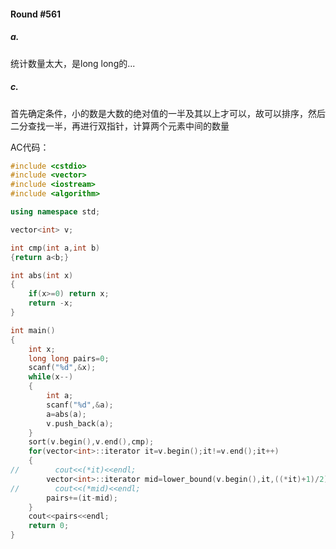 #### Round #561

##### a.

统计数量太大，是long long的...

##### c.

首先确定条件，小的数是大数的绝对值的一半及其以上才可以，故可以排序，然后二分查找一半，再进行双指针，计算两个元素中间的数量

AC代码：

```c++
#include <cstdio>
#include <vector>
#include <iostream>
#include <algorithm>

using namespace std;

vector<int> v;

int cmp(int a,int b)
{return a<b;}

int abs(int x)
{
    if(x>=0) return x;
    return -x;
}

int main()
{
    int x;
    long long pairs=0;
    scanf("%d",&x);
    while(x--)
    {
        int a;
        scanf("%d",&a);
        a=abs(a);
        v.push_back(a);
    }
    sort(v.begin(),v.end(),cmp);
    for(vector<int>::iterator it=v.begin();it!=v.end();it++)
    {
//        cout<<(*it)<<endl;
        vector<int>::iterator mid=lower_bound(v.begin(),it,((*it)+1)/2);//二分查找
//        cout<<(*mid)<<endl;
        pairs+=(it-mid);
    }
    cout<<pairs<<endl;
    return 0;
}
```

